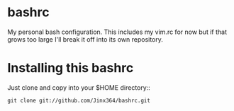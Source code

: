 bashrc
======

My personal bash configuration.  This includes my vim.rc for now but
if that grows too large I'll break it off into its own repository.

Installing this bashrc
======================
Just clone and copy into your $HOME directory::

	git clone git://github.com/Jinx364/bashrc.git
